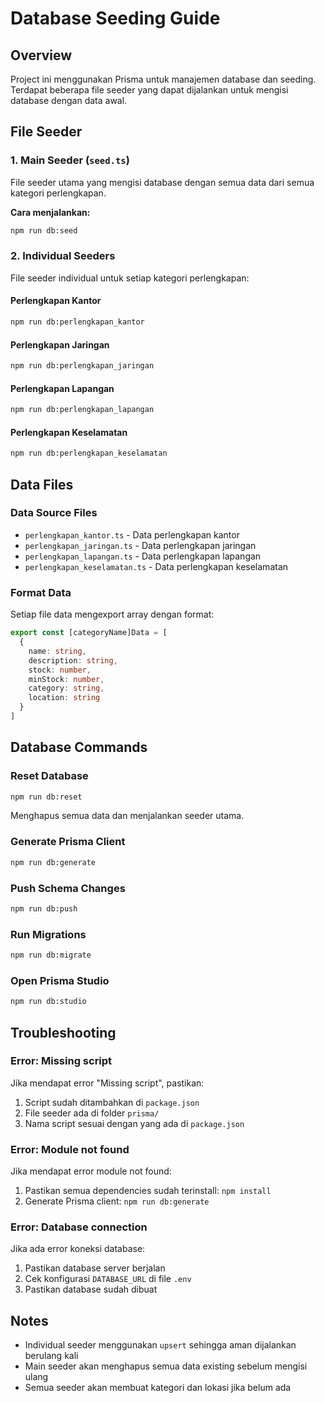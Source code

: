 # Database Seeding Guide

## Overview
Project ini menggunakan Prisma untuk manajemen database dan seeding. Terdapat beberapa file seeder yang dapat dijalankan untuk mengisi database dengan data awal.

## File Seeder

### 1. Main Seeder (`seed.ts`)
File seeder utama yang mengisi database dengan semua data dari semua kategori perlengkapan.

**Cara menjalankan:**
```bash
npm run db:seed
```

### 2. Individual Seeders
File seeder individual untuk setiap kategori perlengkapan:

#### Perlengkapan Kantor
```bash
npm run db:perlengkapan_kantor
```

#### Perlengkapan Jaringan
```bash
npm run db:perlengkapan_jaringan
```

#### Perlengkapan Lapangan
```bash
npm run db:perlengkapan_lapangan
```

#### Perlengkapan Keselamatan
```bash
npm run db:perlengkapan_keselamatan
```

## Data Files

### Data Source Files
- `perlengkapan_kantor.ts` - Data perlengkapan kantor
- `perlengkapan_jaringan.ts` - Data perlengkapan jaringan
- `perlengkapan_lapangan.ts` - Data perlengkapan lapangan
- `perlengkapan_keselamatan.ts` - Data perlengkapan keselamatan

### Format Data
Setiap file data mengexport array dengan format:
```typescript
export const [categoryName]Data = [
  {
    name: string,
    description: string,
    stock: number,
    minStock: number,
    category: string,
    location: string
  }
]
```

## Database Commands

### Reset Database
```bash
npm run db:reset
```
Menghapus semua data dan menjalankan seeder utama.

### Generate Prisma Client
```bash
npm run db:generate
```

### Push Schema Changes
```bash
npm run db:push
```

### Run Migrations
```bash
npm run db:migrate
```

### Open Prisma Studio
```bash
npm run db:studio
```

## Troubleshooting

### Error: Missing script
Jika mendapat error "Missing script", pastikan:
1. Script sudah ditambahkan di `package.json`
2. File seeder ada di folder `prisma/`
3. Nama script sesuai dengan yang ada di `package.json`

### Error: Module not found
Jika mendapat error module not found:
1. Pastikan semua dependencies sudah terinstall: `npm install`
2. Generate Prisma client: `npm run db:generate`

### Error: Database connection
Jika ada error koneksi database:
1. Pastikan database server berjalan
2. Cek konfigurasi `DATABASE_URL` di file `.env`
3. Pastikan database sudah dibuat

## Notes
- Individual seeder menggunakan `upsert` sehingga aman dijalankan berulang kali
- Main seeder akan menghapus semua data existing sebelum mengisi ulang
- Semua seeder akan membuat kategori dan lokasi jika belum ada
